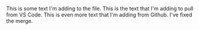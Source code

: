 This is some text I'm adding to the file.
This is the text that I'm adding to pull from VS Code.
This is even more text that I'm adding from Github. 
I've fixed the merge.
